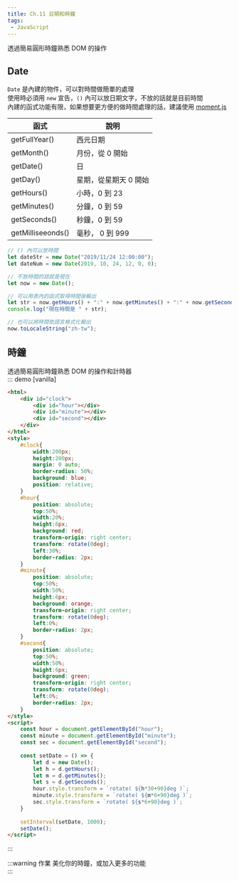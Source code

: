 ```yaml
--- 
title: Ch.11 日期和時鐘
tags:
 - JavaScript
---
```


透過簡易圓形時鐘熟悉 DOM 的操作
<!-- more -->
## Date
`Date` 是內建的物件，可以對時間做簡單的處理  
使用時必須用 `new` 宣告，`()` 內可以放日期文字，不放的話就是目前時間  
內建的函式功能有限，如果想要更方便的做時間處理的話，建議使用 [moment.js](https://momentjs.com/)  

| 函式 | 說明 |
|---|---|
|getFullYear() | 西元日期 |
|getMonth() | 月份，從 0 開始 |
|getDate() | 日 |
|getDay() | 星期，從星期天 0 開始  |
|getHours() | 小時，0 到 23 |
|getMinutes() | 分鐘，0 到 59 |
|getSeconds() | 秒鐘，0 到 59|
|getMilliseeonds() | 毫秒， 0 到 999 |

```js
// () 內可以放時間
let dateStr = new Date("2019/11/24 12:00:00");
let dateNum = new Date(2019, 10, 24, 12, 0, 0);

// 不放時間的話就是現在
let now = new Date();

// 可以用表內的函式取得時間後輸出
let str = now.getHours() + ":" + now.getMinutes() + ":" + now.getSeconds()
console.log("現在時間是 " + str);

// 也可以將時間依語言格式化輸出
now.toLocaleString("zh-tw");
```


## 時鐘
透過簡易圓形時鐘熟悉 DOM 的操作和計時器  
::: demo [vanilla]
```html
<html>
    <div id="clock">
        <div id="hour"></div>
        <div id="minute"></div>
        <div id="second"></div>
    </div>
</html>
<style>
    #clock{
        width:200px;
        height:200px;
        margin: 0 auto;
        border-radius: 50%;
        background: blue;
        position: relative;
    }
    #hour{
        position: absolute;
        top:50%;
        width:20%;
        height:6px;
        background: red;
        transform-origin: right center;
        transform: rotate(0deg);
        left:30%;
        border-radius: 2px;
    }
    #minute{
        position: absolute;
        top:50%;
        width:50%;
        height:6px;
        background: orange;
        transform-origin: right center;
        transform: rotate(0deg);
        left:0%;
        border-radius: 2px;
    }
    #second{
        position: absolute;
        top:50%;
        width:50%;
        height:6px;
        background: green;
        transform-origin: right center;
        transform: rotate(0deg);
        left:0%;
        border-radius: 2px;
    }
</style>
<script>
    const hour = document.getElementById("hour");
    const minute = document.getElementById("minute");
    const sec = document.getElementById("second");
    
    const setDate = () => {
        let d = new Date();
        let h = d.getHours();
        let m = d.getMinutes();
        let s = d.getSeconds();
        hour.style.transform = `rotate( ${h*30+90}deg )`;
        minute.style.transform = `rotate( ${m*6+90}deg )`;
        sec.style.transform = `rotate( ${s*6+90}deg )`;
    }
    
    setInterval(setDate, 1000);
    setDate();
</script>
```
:::

:::warning 作業
美化你的時鐘，或加入更多的功能  
:::